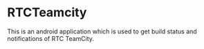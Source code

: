 RTCTeamcity
===========

This is an android application which is used to get build status and notifications of RTC TeamCity.
